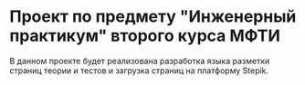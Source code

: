 # Проект по предмету "Инженерный практикум" второго курса МФТИ
В данном проекте будет реализована разработка языка разметки страниц теории и тестов и загрузка страниц на платформу Stepik.
